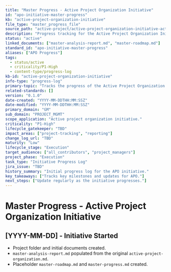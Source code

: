 ```yaml
---
title: "Master Progress - Active Project Organization Initiative"
id: "apo-initiative-master-progress"
kb: "active-project-organization-initiative"
file_type: "master_progress_file"
source_path: "active-project/active-project-organization-initiative-active/master-progress.md"
description: "Progress tracking for the Active Project Organization Initiative."
status: "active"
linked_documents: ["master-analysis-report.md", "master-roadmap.md"]
standard_id: "apo-initiative-master-progress"
aliases: ["APO Progress"]
tags:
  - status/active
  - criticality/P1-High
  - content-type/progress-log
kb-id: "active-project-organization-initiative"
info-type: "progress-log"
primary-topic: "Tracks the progress of the Active Project Organization initiative."
related-standards: []
version: "0.1.0"
date-created: "YYYY-MM-DDTHH:MM:SSZ"
date-modified: "YYYY-MM-DDTHH:MM:SSZ"
primary_domain: "GM"
sub_domain: "PROJECT_MGMT"
scope_application: "Active project organization initiative."
criticality: "P1-High"
lifecycle_gatekeeper: "TBD"
impact_areas: ["project-tracking", "reporting"]
change_log_url: "TBD"
maturity: "Low"
lifecycle_stage: "Execution"
target_audience: ["all_contributors", "project_managers"]
project_phase: "Execution"
task_type: "Initiative Progress Log"
jira_issue: "TBD"
history_summary: "Initial progress log for the APO initiative."
key_takeaways: ["Tracks key milestones and updates for APO."]
next_steps: ["Update regularly as the initiative progresses."]
---
```

# Master Progress - Active Project Organization Initiative

## [YYYY-MM-DD] - Initiative Started
- Project folder and initial documents created.
- `master-analysis-report.md` populated from the original `active-project-organization.md`.
- Placeholder `master-roadmap.md` and `master-progress.md` created.
